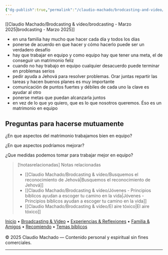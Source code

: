 ```yaml
---
{"dg-publish":true,"permalink":"/claudio-machado/brodcasting-and-video/como-trabajar-en-equipo-para-mantener-un-matrimonio-feliz/","title":"Cómo trabajar en equipo para mantener un matrimonio feliz","tags":["Matrimonio"]}
---
```


[[Claudio Machado/Brodcasting & vídeo/brodcasting - Marzo 2025\|brodcasting - Marzo 2025]]

- en una familia hay mucho que hacer cada día y todos los días 
- ponerse de acuerdo en que hacer y cómo hacerlo puede ser un verdadero desafío 
- hay que trabajar en equipo y como equipo hay que tener una meta, el de conseguir un matrimonio feliz 
- cuando no hay trabajo en equipo cualquier desacuerdo puede terminar en problemas serios 
- pedir ayuda a Jehová para resolver problemas. Orar juntas repartir las tareas y hacen buenos planes es muy importante 
- comunicación de puntos fuertes y débiles de cada uno la clave es ayudar al otro 
- ponerse metas que puedan alcanzarla juntos 
- en vez de lo que yo quiero, que es lo que nosotros queremos. Éso es un matrimonio en equipo 

## Preguntas para hacerse mutuamente 

¿En que aspectos del matrimonio trabajamos bien en equipo?

¿En que aspectos podríamos mejorar?

¿Que medidas podemos tomar para trabajar mejor en equipo?



> [!notasrelacionadas] Notas relacionadas
> - [[Claudio Machado/Brodcasting & vídeo/Busquemos el reconocimiento de Jehová\|Busquemos el reconocimiento de Jehová]]
> - [[Claudio Machado/Brodcasting & vídeo/Jóvenes - Principios bíblicos ayudan a escoger tu camino en la vida\|Jóvenes - Principios bíblicos ayudan a escoger tu camino en la vida]]
> - [[Claudio Machado/Brodcasting & vídeo/El aire tóxico\|El aire tóxico]]

<div class="pie-simple">
  <a href="https://mis-apuntes-psi.vercel.app/">Inicio</a> •
  <a href="https://mis-apuntes-psi.vercel.app/claudio-machado/brodcasting-and-videos/principial-brodcasting-and-video/">Broadcasting & Video</a> •
  <a href="https://mis-apuntes-psi.vercel.app/claudio-machado/experiencias-and-reflexiones/experiencias-and-reflexiones/">Experiencias & Reflexiones</a> •
  <a href="https://mis-apuntes-psi.vercel.app/claudio-machado/familia-and-amigos/familia-and-amigos/">Familia & Amigos</a> •
  <a href="https://mis-apuntes-psi.vercel.app/claudio-machado/recomendaciones/recomiendo/">Recomiendo</a> •
  <a href="https://mis-apuntes-psi.vercel.app/claudio-machado/temas-biblicos/temas-biblicos/">Temas bíblicos</a>
  <br><br>
  <span class="legal">© 2025 Claudio Machado — Contenido personal y espiritual sin fines comerciales.</span>
</div>

---

